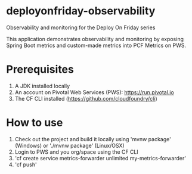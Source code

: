 # deployonfriday-observability
Observability and monitoring for the Deploy On Friday series

This application demonstrates observability and monitoring by exposing Spring Boot metrics and custom-made metrics into PCF Metrics on PWS.

# Prerequisites
1. A JDK installed locally
2. An account on Pivotal Web Services (PWS): https://run.pivotal.io
3. The CF CLI installed (https://github.com/cloudfoundry/cli)

# How to use
1. Check out the project and build it locally using 'mvnw package' (Windows) or './mvnw package' (Linux/OSX)
2. Login to PWS and you org/space using the CF CLI
3. 'cf create service metrics-forwarder unlimited my-metrics-forwarder'
4. 'cf push'
